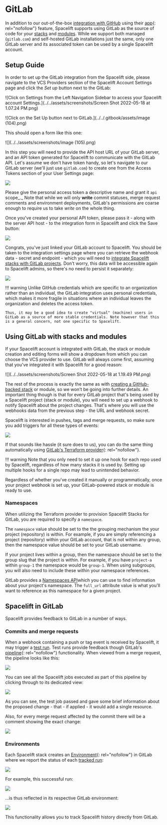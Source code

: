 # GitLab

In addition to our out-of-the-box [integration with GitHub](github.md) using their [app](https://docs.github.com/en/free-pro-team@latest/developers/apps){: rel="nofollow"} feature, Spacelift supports using GitLab as the source of code for your [stacks](../../concepts/stack/) and [modules](../../vendors/terraform/module-registry.md). While we support both managed (`gitlab.com`) and self-hosted GitLab installations just the same, only one GitLab server and its associated token can be used by a single Spacelift account.

## Setup Guide

In order to set up the GitLab integration from the Spacelift side, please navigate to the VCS Providers section of the Spacelift Account Settings page and click the _Set up_ button next to the GitLab:

![Click on Settings from the Left Navigation Sidebar to access your Spacelift account Settings.](../../assets/screenshots/Screen Shot 2022-05-18 at 1.07.24 PM.png)

 ![Click on the Set Up button next to GitLab.](../../.gitbook/assets/image (104).png)

This should open a form like this one:

![](../../assets/screenshots/image (105).png)

In this step you will need to provide the API host URL of your GitLab server, and an API token generated for Spacelift to communicate with the GitLab API. Let's assume we don't have token handy, so let's navigate to our GitLab server (we'll just use `gitlab.com`) to create one from the Access Tokens section of your User Settings page:

![](../../assets/screenshots/Personal_Access_Tokens_·_User_Settings_·_GitLab_and_Slack___Zuzia___office-space.png)

Please give the personal access token a descriptive name and grant it  `api` scope_._ Note that while we will only **write** commit statuses, merge request comments and environment deployments, GitLab's permissions are coarse enough to require us to take _write_ on the whole thing.

Once you've created your personal API token, please pass it - along with the server API host - to the integration form in Spacelift and click the Save button:

![](<../../assets/screenshots/image (106).png>)

Congrats, you've just linked your GitLab account to Spacelift. You should be taken to the integration settings page where you can retrieve the webhook data - secret and endpoint - which you will need to [integrate Spacelift stacks with GitLab projects](gitlab.md#using-gitlab-with-stacks-and-modules). Don't worry, this data will be accessible again to Spacelift admins, so there's no need to persist it separately:

![](<../../assets/screenshots/image (107).png>)

!!! warning
    Unlike GitHub credentials which are specific to an organization rather than an individual, the GitLab integration uses personal credentials, which makes it more fragile in situations where an individual leaves the organization and deletes the access token.

    Thus, it may be a good idea to create "virtual" (machine) users in GitLab as a source of more stable credentials. Note however that this is a general concern, not one specific to Spacelift.

## Using GitLab with stacks and modules

If your Spacelift account is integrated with GitLab, the stack or module creation and editing forms will show a dropdown from which you can choose the VCS provider to use. GitLab will always come first, assuming that you've integrated it with Spacelift for a good reason:

![](../../assets/screenshots/Screen Shot 2022-05-18 at 1.19.49 PM.png)

The rest of the process is exactly the same as with [creating a GitHub-backed stack](../../concepts/stack/#integrate-vcs) or module, so we won't be going into further details. An important thing though is that for every GitLab project that's being used by a Spacelift project (stack or module), you will need to set up a webhook to notify Spacelift about the project changes. That's where you will use the webhooks data from the previous step - the URL and webhook secret.

Spacelift is interested in pushes, tags and merge requests, so make sure you add triggers for all these types of events:

![](../../assets/screenshots/Webhooks_·_Settings_·_spacelift-test___demo_·_GitLab.png)

If that sounds like hassle (it sure does to us), you can do the same thing automatically using [GitLab's Terraform provider](https://registry.terraform.io/providers/gitlabhq/gitlab/latest/docs/resources/project_hook){: rel="nofollow"}.

!!! warning
    Note that you only need to set it up one hook for each repo used by Spacelift, regardless of how many stacks it is used by. Setting up multiple hooks for a single repo may lead to unintended behavior.

Regardless of whether you've created it manually or programmatically, once your project webhook is set up, your GitLab-powered stack or module is ready to use.

### Namespaces

When utilizing the Terraform provider to provision Spacelift Stacks for GitLab, you are required to specify a `namespace`.

The `namespace` value should be set to the the grouping mechanism the your project (repository) is within. For example, if you are simply referencing a project (repository) within your GitLab account, that is not within any group, then the namespace value should be set to your GitLab username.

If your project lives within a group, then the namespace should be set to the group slug that the project is within. For example, if you have `project-a` within `group-1` the namespace would be `group-1`. When using subgroups, you will also need to include these within your namespace references.

GitLab provides a [Namespaces API](https://docs.gitlab.com/ee/api/namespaces.html)which you can use to find information about your project's namespace. The `full_url` attribute value is what you'll want to reference as this namespace for a given project.

## Spacelift in GitLab

Spacelift provides feedback to GitLab in a number of ways.

### Commits and merge requests

When a webhook containing a push or tag event is received by Spacelift, it may trigger a [test run](../../concepts/run/). Test runs provide feedback though GitLab's [pipeline](https://docs.gitlab.com/ee/ci/pipelines/){: rel="nofollow"} functionality. When viewed from a merge request, the pipeline looks like this:

![](../../assets/screenshots/Add_another_context___1__·_Merge_Requests_·_spacelift-test___demo_·_GitLab.png)

You can see all the Spacelift jobs executed as part of this pipeline by clicking through to its dedicated view:

![](../../assets/screenshots/Pipeline_·_spacelift-test___demo_·_GitLab.png)

As you can see, the test job passed and gave some brief information about the proposed change - that - if applied - it would add a single resource.

Also, for every merge request affected by the commit there will be a comment showing the exact change:

![](<../../assets/screenshots/Add_another_context___1__·_Merge_Requests_·_spacelift-test___demo_·_GitLab (1).png>)

### Environments

Each Spacelift stack creates an [Environment](https://docs.gitlab.com/ee/ci/environments/){: rel="nofollow"} in GitLab where we report the status of each [tracked run](../../concepts/run/):

![](../../assets/screenshots/Environments_·_spacelift-test___demo_·_GitLab_and_Slack___tanzle-spacelift___Spacelift.png)

For example, this successful run:

![](../../assets/screenshots/Update_context_go_·_Powered_by_GitLab_and_Slack___tanzle-spacelift___Spacelift.png)

...is thus reflected in its respective GitLab environment:

![](<../../assets/screenshots/Environments_·_spacelift-test___demo_·_GitLab_and_Slack___tanzle-spacelift___Spacelift (1).png>)

This functionality allows you to track Spacelift history directly from GitLab.
